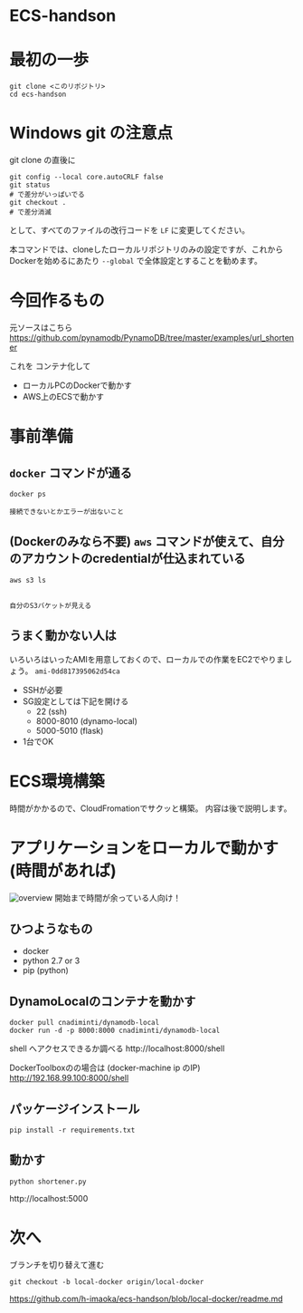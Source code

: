 ECS-handson
====
# 最初の一歩
```
git clone <このリポジトリ>
cd ecs-handson
```
# Windows git の注意点
git clone の直後に

```
git config --local core.autoCRLF false
git status 
# で差分がいっぱいでる
git checkout . 
# で差分消滅
```

として、すべてのファイルの改行コードを `LF` に変更してください。

本コマンドでは、cloneしたローカルリポジトリのみの設定ですが、これからDockerを始めるにあたり `--global` で全体設定とすることを勧めます。

# 今回作るもの
元ソースはこちら
https://github.com/pynamodb/PynamoDB/tree/master/examples/url_shortener

これを コンテナ化して

- ローカルPCのDockerで動かす
- AWS上のECSで動かす

# 事前準備
## `docker` コマンドが通る
```
docker ps

接続できないとかエラーが出ないこと
```

## (Dockerのみなら不要) `aws` コマンドが使えて、自分のアカウントのcredentialが仕込まれている
```
aws s3 ls


自分のS3バケットが見える
```

## うまく動かない人は
いろいろはいったAMIを用意しておくので、ローカルでの作業をEC2でやりましょう。
`ami-0dd817395062d54ca`

- SSHが必要
- SG設定としては下記を開ける
  - 22 (ssh)
  - 8000-8010 (dynamo-local)
  - 5000-5010 (flask)
- 1台でOK

# ECS環境構築
時間がかかるので、CloudFromationでサクッと構築。
内容は後で説明します。


# アプリケーションをローカルで動かす (時間があれば)
![overview](https://raw.githubusercontent.com/h-imaoka/ecs-handson/images/images/local.png)
開始まで時間が余っている人向け！

## ひつようなもの
- docker
- python 2.7 or 3
- pip (python)

## DynamoLocalのコンテナを動かす
```
docker pull cnadiminti/dynamodb-local
docker run -d -p 8000:8000 cnadiminti/dynamodb-local
```

shell へアクセスできるか調べる
http://localhost:8000/shell

DockerToolboxのの場合は (docker-machine ip のIP)
http://192.168.99.100:8000/shell


## パッケージインストール
`pip install -r requirements.txt`

## 動かす
`python shortener.py`

http://localhost:5000

# 次へ
ブランチを切り替えて進む

`git checkout -b local-docker origin/local-docker`

https://github.com/h-imaoka/ecs-handson/blob/local-docker/readme.md
